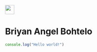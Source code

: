 <img src="https://media1.giphy.com/media/xThuWu82QD3pj4wvEQ/giphy.gif?cid=ecf05e47g1y18uunvpe03snjbbp8y1o45j5mjv6al6p64jun&rid=giphy.gif&ct=g" width="30"/>
<h1>Briyan Angel Bohtelo</h1>

```javascript
console.log("Hello world!")
```
